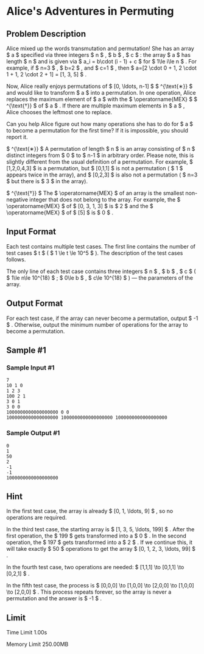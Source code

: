 # Alice's Adventures in Permuting

## Problem Description

Alice mixed up the words transmutation and permutation! She has an array $ a $ specified via three integers $ n $ , $ b $ , $ c $ : the array $ a $ has length $ n $ and is given via $ a_i = b\cdot (i - 1) + c $ for $ 1\le i\le n $ . For example, if $ n=3 $ , $ b=2 $ , and $ c=1 $ , then $ a=[2 \cdot 0 + 1, 2 \cdot 1 + 1, 2 \cdot 2 + 1] = [1, 3, 5] $ .

Now, Alice really enjoys permutations of $ [0, \ldots, n-1] $ $ ^{\text{∗}} $ and would like to transform $ a $ into a permutation. In one operation, Alice replaces the maximum element of $ a $ with the $ \operatorname{MEX} $ $ ^{\text{†}} $ of $ a $ . If there are multiple maximum elements in $ a $ , Alice chooses the leftmost one to replace.

Can you help Alice figure out how many operations she has to do for $ a $ to become a permutation for the first time? If it is impossible, you should report it.

 $ ^{\text{∗}} $ A permutation of length $ n $ is an array consisting of $ n $ distinct integers from $ 0 $ to $ n-1 $ in arbitrary order. Please note, this is slightly different from the usual definition of a permutation. For example, $ [1,2,0,4,3] $ is a permutation, but $ [0,1,1] $ is not a permutation ( $ 1 $ appears twice in the array), and $ [0,2,3] $ is also not a permutation ( $ n=3 $ but there is $ 3 $ in the array).

 $ ^{\text{†}} $ The $ \operatorname{MEX} $ of an array is the smallest non-negative integer that does not belong to the array. For example, the $ \operatorname{MEX} $ of $ [0, 3, 1, 3] $ is $ 2 $ and the $ \operatorname{MEX} $ of $ [5] $ is $ 0 $ .

## Input Format

Each test contains multiple test cases. The first line contains the number of test cases $ t $ ( $ 1 \le t \le 10^5 $ ). The description of the test cases follows.

The only line of each test case contains three integers $ n $ , $ b $ , $ c $ ( $ 1\le n\le 10^{18} $ ; $ 0\le b $ , $ c\le 10^{18} $ ) — the parameters of the array.

## Output Format

For each test case, if the array can never become a permutation, output $ -1 $ . Otherwise, output the minimum number of operations for the array to become a permutation.

## Sample #1

### Sample Input #1

```
7
10 1 0
1 2 3
100 2 1
3 0 1
3 0 0
1000000000000000000 0 0
1000000000000000000 1000000000000000000 1000000000000000000
```

### Sample Output #1

```
0
1
50
2
-1
-1
1000000000000000000
```

## Hint

In the first test case, the array is already $ [0, 1, \ldots, 9] $ , so no operations are required.

In the third test case, the starting array is $ [1, 3, 5, \ldots, 199] $ . After the first operation, the $ 199 $ gets transformed into a $ 0 $ . In the second operation, the $ 197 $ gets transformed into a $ 2 $ . If we continue this, it will take exactly $ 50 $ operations to get the array $ [0, 1, 2, 3, \ldots, 99] $ .

In the fourth test case, two operations are needed: $ [1,1,1] \to [0,1,1] \to [0,2,1] $ .

In the fifth test case, the process is $ [0,0,0] \to [1,0,0] \to [2,0,0] \to [1,0,0] \to [2,0,0] $ . This process repeats forever, so the array is never a permutation and the answer is $ -1 $ .

## Limit



Time Limit
1.00s

Memory Limit
250.00MB